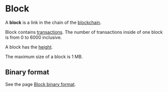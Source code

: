 # Block

A **block** is a link in the chain of the [blockchain](/blockchain/blockchain.md).

Block contains [transactions](/blockchain/transaction.md). The number of transactions inside of one block is from 0 to 6000 inclusive.

A block has the [height](/blockchain/block/block-height.md).

The maximum size of a block is 1 MB.

## Binary format

See the page [Block binary format](/blockchain/binary-format/block-binary-format.md).
